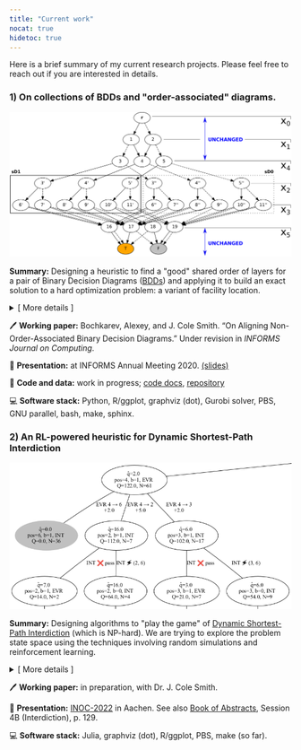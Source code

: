 ```yaml
---
title: "Current work"
nocat: true
hidetoc: true
---
```


Here is a brief summary of my current research projects. Please feel free to
reach out if you are interested in details. 

### 1) On collections of BDDs and "order-associated" diagrams.
![Branch and Bound tree](./siftup.png#full-shadow)

**Summary:** Designing a heuristic to find a "good" shared order
of layers for a pair of Binary Decision Diagrams ([BDDs](https://en.wikipedia.org/wiki/Binary_decision_diagram)) and applying
it to build an exact solution to a hard optimization problem: a variant of facility location.

<details> <summary> [ More details ]</summary>

The project focuses on Binary Decision Diagrams and their applications in
optimization. This data structure was developed to efficiently manipulate
Boolean functions, and sometimes it seems handy to represent a "logical"
(binary) constraint as a diagram. So, some optimization problems can be
naturally reformulated as linked network flows through a collection of diagrams
(and we are looking for a ["Consistent
path"](https://doi.org/10.1287/opre.2020.1979) through several diagrams).
Informally speaking, the latter can be solved relatively easily if the diagrams
have their layers in the same order. Good order of layers may make a diagram
small, but in a bad case the size of the diagram grows exponentially. Finding a
best order of layers is NP-hard, even for a single diagram. The project is structured into
two large, more or less independent parts.

First, we build a heuristic to "align" the diagrams. The
central idea is simple: when we swap two adjacent layers in
a diagram, their size change. But instead of working with
the original diagrams, which can be computationally
expensive, we can just keep track of the upper bounds on the
layer sizes. This gives rise to a smaller auxiliary problem
that sometimes does allow to find good shared order of
layers in reasonable time.

In the second part of the project we actually use this idea
to attack a hard combinatorial problem, a variant of the facility
location. We demonstrate how to parameterize the problem
using a collection of BDDs and compare several ways to
obtain an (exact) optimal solution, revealing that
Consistent Path representation along with the proposed
"alignment" heuristic might allow to obtain some performance
benefits (especially when we'd need to re-solve the problem
with different numerical data) and sensitivity information.
</details>

🖊️ **Working paper:** Bochkarev, Alexey, and J. Cole Smith. “On Aligning Non-Order-Associated Binary Decision Diagrams.” Under revision in *INFORMS Journal on Computing*.

💬 **Presentation:** at INFORMS Annual Meeting 2020. [(slides)](./2020_10_Informs_Bochkarev.pdf)

💾 **Code and data:** work in progress; [code docs](./align-BDD/code-docs/overview.html "current code docs"), [repository](https://github.com/alex-bochkarev/align-BDD "github repository")

💻 **Software stack:** Python, R/ggplot, graphviz (dot), Gurobi solver, PBS, GNU parallel, bash, make, sphinx.

### 2) An RL-powered heuristic for Dynamic Shortest-Path Interdiction
![Tree picture](./dspi_tree.png#full-shadow)

**Summary:** Designing algorithms to "play the game" of [Dynamic Shortest-Path
Interdiction](https://doi.org/10.1002/net.21712) (which is
NP-hard). We are trying to explore the problem state space using the techniques
involving random simulations and reinforcement learning.

<details> <summary>[ More details ]</summary>

We are considering a dynamic game between two agents,
"Evader" and "Interdictor", over a directed weighted graph.
The purpose of the Evader is to traverse a graph between
"source" and "terminal" nodes at the minimum possible cost,
given the other player's actions. The "Interdictor" is
seeking to maximize the Evader's cost by "attacking" certain
number of edges of the graph (which results in the arc cost
increasing by a pre-defined amount). The players take turns,
where the Evader's turn implies traversal of an arc, and the
Interdictor's turn is either an attack or a pass. This
variant of the game is known to be NP-hard, and an exact
algorithm boils down to enumerating all the relevant states in a
dynamic programming fashion. 

While existing research discusses bounds for
the optimal game cost, the literature on heuristics
(algorithms that would actually play that game, or propose a
*policy* for the players) has been generally lacking. We
look to fill in this gap by leveraging some ideas from the
realm of simulations and game playing research. </details>

🖊️ **Working paper:** in preparation, with Dr. J. Cole Smith. 

💬 **Presentation:** [INOC-2022](https://sites.google.com/view/inoc2022 "International Network
Optimization Conference 2022") in Aachen. See also [Book of Abstracts](https://www.math2.rwth-aachen.de/files/inoc2022/bookofabstracts.pdf), Session 4B (Interdiction), p. 129.

💻 **Software stack:** Julia, graphviz (dot), R/ggplot, PBS, make (so far).
